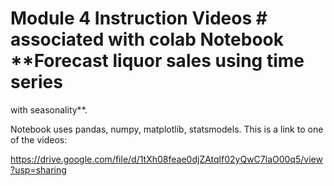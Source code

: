 # Module 4 Instruction Videos # associated with colab Notebook **Forecast liquor sales using time series
with seasonality**.

Notebook uses pandas, numpy, matplotlib, statsmodels. This is a link to one of the videos: 

https://drive.google.com/file/d/1tXh08feae0djZAtqlf02yQwC7laO00q5/view?usp=sharing
